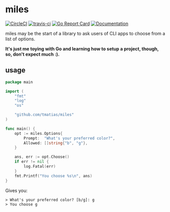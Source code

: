 # miles 

[![CircleCI](https://circleci.com/gh/tmatias/miles.svg?style=shield&)](https://circleci.com/gh/tmatias/miles) [![travis-ci](https://travis-ci.org/tmatias/miles.svg?&branch=master)](https://travis-ci.org/tmatias/miles) [![Go Report Card](https://goreportcard.com/badge/github.com/tmatias/miles)](https://goreportcard.com/report/github.com/tmatias/miles) [![Documentation](https://godoc.org/github.com/tmatias/miles?status.svg)](http://godoc.org/github.com/tmatias/miles)

miles may be the start of a library to ask users of CLI apps to choose from a list of options.

__It's just me toying with Go and learning how to setup a project, though, so, don't expect much :).__

## usage

```go
package main

import (
	"fmt"
	"log"
	"os"

	"github.com/tmatias/miles"
)

func main() {
	opt := miles.Options{
		Prompt:  "What's your preferred color?",
		Allowed: []string{"b", "g"},
	}

	ans, err := opt.Choose()
	if err != nil {
		log.Fatal(err)
	}
	fmt.Printf("You choose %s\n", ans)
}
```

Gives you:

``` console
> What's your preferred color? [b/g]: g
> You choose g
```
